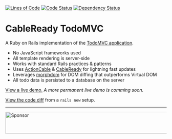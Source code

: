 [![Lines of Code](http://img.shields.io/badge/lines_of_code-278-brightgreen.svg?style=flat)](http://blog.codinghorror.com/the-best-code-is-no-code-at-all/)
[![Code Status](http://img.shields.io/codeclimate/github/hopsoft/cable_ready_todomvc.svg?style=flat)](https://codeclimate.com/github/hopsoft/cable_ready_todomvc)
[![Dependency Status](http://img.shields.io/gemnasium/hopsoft/cable_ready_todomvc.svg?style=flat)](https://gemnasium.com/hopsoft/cable_ready_todomvc)

# CableReady TodoMVC

A Ruby on Rails implementation of the [TodoMVC application](http://todomvc.com).

- No JavaScript frameworks used
- All template rendering is server-side
- Works with standard Rails practices & patterns
- Uses [ActionCable](http://guides.rubyonrails.org/action_cable_overview.html)
  & [CableReady](https://github.com/hopsoft/cable_ready) for lightning fast updates
- Leverages [morphdom](https://github.com/patrick-steele-idem/morphdom) for DOM diffing that outperforms Virtual DOM
- All todo data is persisted to a database on the server

[View a live demo.](http://165.227.16.103)
_A more permanent live demo is comming soon._

[View the code diff](https://github.com/hopsoft/cable_ready_todomvc/compare/112b4ebe0bd86ff029f5d1865eeed71d8f9aacc9...master)
from a `rails new` setup.

---

<a target='_blank' rel='nofollow' href='https://app.codesponsor.io/link/QMSjMHrtPhvfmCnk5Hbikhhr/hopsoft/cable_ready_todomvc'>
  <img alt='Sponsor' width='888' height='68' src='https://app.codesponsor.io/embed/QMSjMHrtPhvfmCnk5Hbikhhr/hopsoft/cable_ready_todomvc.svg' />
</a>
